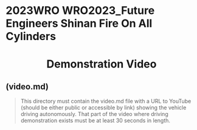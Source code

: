 2023WRO WRO2023_Future Engineers Shinan Fire On All Cylinders  
=====
# <div align="center">Demonstration Video  </div> 

## (video.md)  
  

> This directory must contain the video.md file with a URL to YouTube (should be either public or accessible by link) showing the vehicle driving autonomously. That part of the video where driving demonstration exists must be at least 30 seconds in length.
